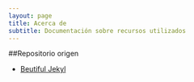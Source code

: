 ```yaml
---
layout: page
title: Acerca de
subtitle: Documentación sobre recursos utilizados
---
```


##Repositorio origen
- [Beutiful Jekyl](https://github.com/daattali/beautiful-jekyll)
